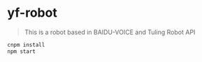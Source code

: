 # yf-robot

> This is a robot based in BAIDU-VOICE and Tuling Robot API

```bash
cnpm install
npm start
```
